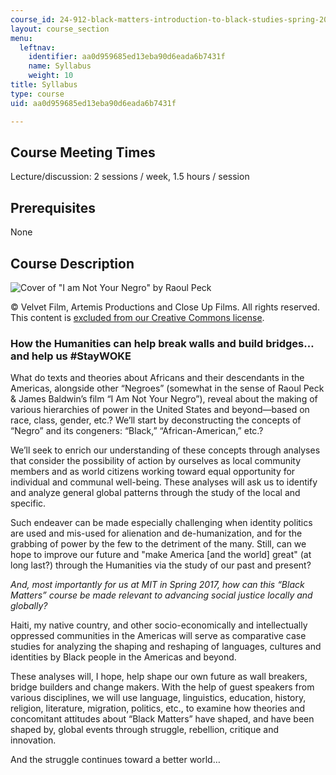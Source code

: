 ```yaml
---
course_id: 24-912-black-matters-introduction-to-black-studies-spring-2017
layout: course_section
menu:
  leftnav:
    identifier: aa0d959685ed13eba90d6eada6b7431f
    name: Syllabus
    weight: 10
title: Syllabus
type: course
uid: aa0d959685ed13eba90d6eada6b7431f

---
```


Course Meeting Times
--------------------

Lecture/discussion: 2 sessions / week, 1.5 hours / session

Prerequisites
-------------

None

Course Description
------------------

![Cover of "I am Not Your Negro" by Raoul Peck](/coursemedia/24-912-black-matters-introduction-to-black-studies-spring-2017/e81f64b712a0fd1aa67584665de663a7_ianyn.jpg)

© Velvet Film, Artemis Productions and Close Up Films. All rights reserved. This content is [excluded from our Creative Commons license](/help/faq-fair-use/).

### How the Humanities can help break walls and build bridges…and help us #StayWOKE

What do texts and theories about Africans and their descendants in the Americas, alongside other “Negroes” (somewhat in the sense of Raoul Peck & James Baldwin’s film “I Am Not Your Negro”), reveal about the making of various hierarchies of power in the United States and beyond—based on race, class, gender, etc.? We’ll start by deconstructing the concepts of “Negro” and its congeners: “Black,” “African-American,” etc.?

We’ll seek to enrich our understanding of these concepts through analyses that consider the possibility of action by ourselves as local community members and as world citizens working toward equal opportunity for individual and communal well-being. These analyses will ask us to identify and analyze general global patterns through the study of the local and specific.

Such endeaver can be made especially challenging when identity politics are used and mis-used for alienation and de-humanization, and for the grabbing of power by the few to the detriment of the many. Still, can we hope to improve our future and "make America \[and the world\] great" (at long last?) through the Humanities via the study of our past and present?

_And, most importantly for us at MIT in Spring 2017, how can this “Black Matters” course be made relevant to advancing social justice locally and globally?_

Haiti, my native country, and other socio-economically and intellectually oppressed communities in the Americas will serve as comparative case studies for analyzing the shaping and reshaping of languages, cultures and identities by Black people in the Americas and beyond.

These analyses will, I hope, help shape our own future as wall breakers, bridge builders and change makers. With the help of guest speakers from various disciplines, we will use language, linguistics, education, history, religion, literature, migration, politics, etc., to examine how theories and concomitant attitudes about “Black Matters” have shaped, and have been shaped by, global events through struggle, rebellion, critique and innovation.

And the struggle continues toward a better world…